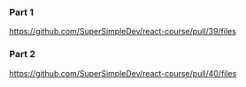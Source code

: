 ### Part 1
https://github.com/SuperSimpleDev/react-course/pull/39/files

### Part 2
https://github.com/SuperSimpleDev/react-course/pull/40/files